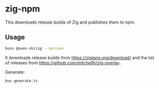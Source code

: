 # zig-npm

This downloads release builds of Zig and publishes them to npm.

## Usage

```sh
bunx @oven-sh/zig --version
```

It downloads release builds from https://ziglang.org/download/ and the list of releases from https://github.com/mitchellh/zig-overlay.

Generate:

```sh
bun generate.ts
```



